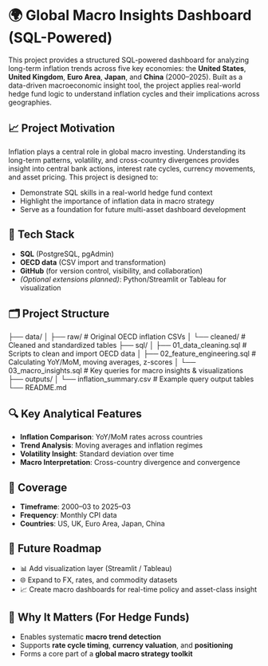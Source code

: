 # 🌍 Global Macro Insights Dashboard (SQL-Powered)

This project provides a structured SQL-powered dashboard for analyzing long-term inflation trends across five key economies: the **United States**, **United Kingdom**, **Euro Area**, **Japan**, and **China** (2000–2025). Built as a data-driven macroeconomic insight tool, the project applies real-world hedge fund logic to understand inflation cycles and their implications across geographies.

## 📈 Project Motivation

Inflation plays a central role in global macro investing. Understanding its long-term patterns, volatility, and cross-country divergences provides insight into central bank actions, interest rate cycles, currency movements, and asset pricing. This project is designed to:
- Demonstrate SQL skills in a real-world hedge fund context
- Highlight the importance of inflation data in macro strategy
- Serve as a foundation for future multi-asset dashboard development

## 🧰 Tech Stack
- **SQL** (PostgreSQL, pgAdmin)
- **OECD data** (CSV import and transformation)
- **GitHub** (for version control, visibility, and collaboration)
- *(Optional extensions planned)*: Python/Streamlit or Tableau for visualization

## 🗂️ Project Structure
├── data/
│   ├── raw/                    # Original OECD inflation CSVs
│   └── cleaned/                # Cleaned and standardized tables
├── sql/
│   ├── 01_data_cleaning.sql    # Scripts to clean and import OECD data
│   ├── 02_feature_engineering.sql # Calculating YoY/MoM, moving averages, z-scores
│   └── 03_macro_insights.sql   # Key queries for macro insights & visualizations
├── outputs/
│   └── inflation_summary.csv   # Example query output tables
└── README.md

## 🔍 Key Analytical Features
- **Inflation Comparison**: YoY/MoM rates across countries
- **Trend Analysis**: Moving averages and inflation regimes
- **Volatility Insight**: Standard deviation over time
- **Macro Interpretation**: Cross-country divergence and convergence

## 📅 Coverage
- **Timeframe**: 2000–03 to 2025–03
- **Frequency**: Monthly CPI data
- **Countries**: US, UK, Euro Area, Japan, China

## 🔮 Future Roadmap
- 📊 Add visualization layer (Streamlit / Tableau)
- 🌐 Expand to FX, rates, and commodity datasets
- 📈 Create macro dashboards for real-time policy and asset-class insight

## 🤝 Why It Matters (For Hedge Funds)
- Enables systematic **macro trend detection**
- Supports **rate cycle timing**, **currency valuation**, and **positioning**
- Forms a core part of a **global macro strategy toolkit**
